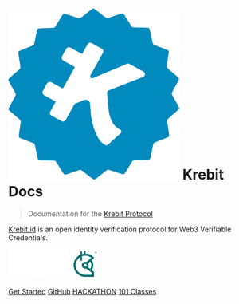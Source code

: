 # ![Krebit](/img/krebit-icon.png ":size=100") Krebit Docs

> Documentation for the [Krebit Protocol](https://krebit.id)

[Krebit.id](https://krebit.id) is an open identity verification protocol for Web3 Verifiable Credentials.

[![Twitter](/img/twitter.png ":size=30")](https://twitter.com/KrebitID)
[![Discord](/img/discord.png ":size=30")](https://discord.gg/y7sMYVjxrd)
[![Gitcoin](/img/gitcoin.png ":size=30")](https://gitcoin.co/grants/3522/krebit)

[Get Started](#main)
[GitHub](https://github.com/KrebitDAO)
[HACKATHON](https://orbis.club/web3-social-hackathon-dec-2022)
[101 Classes](https://101.xyz/c/krebit)
